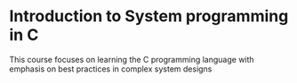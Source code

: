 # Introduction to System programming in C
This course focuses on learning the C programming language with emphasis on best practices in complex system designs
